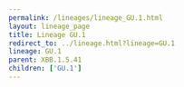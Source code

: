 ```yaml
---
permalink: /lineages/lineage_GU.1.html
layout: lineage_page
title: Lineage GU.1
redirect_to: ../lineage.html?lineage=GU.1
lineage: GU.1
parent: XBB.1.5.41
children: ['GU.1']
---
```

